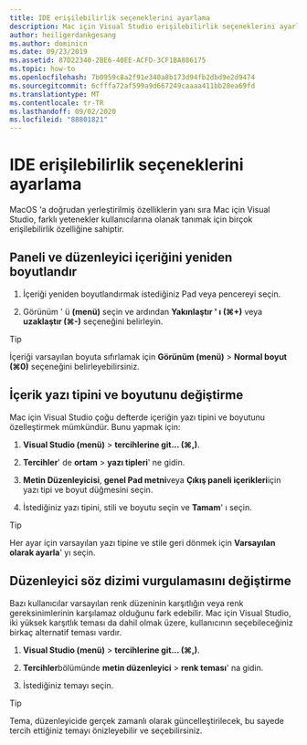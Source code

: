```yaml
---
title: IDE erişilebilirlik seçeneklerini ayarlama
description: Mac için Visual Studio erişilebilirlik seçeneklerini ayarlamaya giriş
author: heiligerdankgesang
ms.author: dominicn
ms.date: 09/23/2019
ms.assetid: 87D22340-2BE6-40EE-ACFD-3CF1BA886175
ms.topic: how-to
ms.openlocfilehash: 7b0959c8a2f91e340a8b173d94fb2dbd9e2d9474
ms.sourcegitcommit: 6cfffa72af599a9d667249caaaa411bb28ea69fd
ms.translationtype: MT
ms.contentlocale: tr-TR
ms.lasthandoff: 09/02/2020
ms.locfileid: "88801821"
---
```

# <a name="set-ide-accessibility-options"></a>IDE erişilebilirlik seçeneklerini ayarlama

MacOS 'a doğrudan yerleştirilmiş özelliklerin yanı sıra Mac için Visual Studio, farklı yetenekler kullanıcılarına olanak tanımak için birçok erişilebilirlik özelliğine sahiptir.

## <a name="resize-pad-and-editor-content"></a>Paneli ve düzenleyici içeriğini yeniden boyutlandır

1. İçeriği yeniden boyutlandırmak istediğiniz Pad veya pencereyi seçin.

1. Görünüm ' ü **(menü)** seçin ve ardından **Yakınlaştır ' ı (&#8984;+)** veya **uzaklaştır (&#8984;-)** seçeneğini belirleyin.

> [!TIP]
> İçeriği varsayılan boyuta sıfırlamak için **Görünüm (menü)**  >  **Normal boyut (&#8984;0)** seçeneğini belirleyebilirsiniz.

## <a name="change-the-content-font-and-size"></a>İçerik yazı tipini ve boyutunu değiştirme

Mac için Visual Studio çoğu defterde içeriğin yazı tipini ve boyutunu özelleştirmek mümkündür. Bunu yapmak için:

1. **Visual Studio (menü)**  >  **tercihlerine git... (&#8984;,)**.

1. **Tercihler**' de **ortam**  >  **yazı tipleri**' ne gidin.

1. **Metin Düzenleyicisi**, **genel Pad metni**veya **Çıkış paneli içerikleri**için yazı tipi ve boyut düğmesini seçin.

1. İstediğiniz yazı tipini, stili ve boyutu seçin ve **Tamam**' ı seçin.

> [!TIP]
> Her ayar için varsayılan yazı tipine ve stile geri dönmek için **Varsayılan olarak ayarla**' yı seçin.

## <a name="change-the-editor-syntax-highlighting"></a>Düzenleyici söz dizimi vurgulamasını değiştirme

Bazı kullanıcılar varsayılan renk düzeninin karşıtlığın veya renk gereksinimlerinin karşılamaz olduğunu fark edebilir. Mac için Visual Studio, iki yüksek karşıtlık teması da dahil olmak üzere, kullanıcının seçebileceğiniz birkaç alternatif teması vardır.

1. **Visual Studio (menü)**  >  **tercihlerine git... (&#8984;,)**.

1. **Tercihler**bölümünde **metin düzenleyici**  >  **renk teması**' na gidin.

1. İstediğiniz temayı seçin.

> [!TIP]
> Tema, düzenleyicide gerçek zamanlı olarak güncelleştirilecek, bu sayede tercih ettiğiniz temayı önizleyebilir ve seçebilirsiniz.